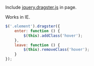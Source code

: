 Include [jquery.dragster.js](https://rawgithub.com/catmanjan/jquery-dragster/master/jquery.dragster.js) in page.

Works in IE.

```javascript
$('.element').dragster({
	enter: function () {
		$(this).addClass('hover');
	},
	leave: function () {
		$(this).removeClass('hover');
	}
});
```